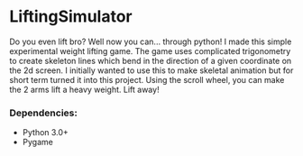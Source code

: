 # LiftingSimulator

Do you even lift bro? Well now you can... through python!
I made this simple experimental weight lifting game. The game uses complicated trigonometry to create skeleton lines which bend in the direction of a given coordinate on the 2d screen. I initially wanted to use this to make skeletal animation but for short term turned it into this project. Using the scroll wheel, you can make the 2 arms lift a heavy weight. Lift away!

### Dependencies:
- Python 3.0+
- Pygame

